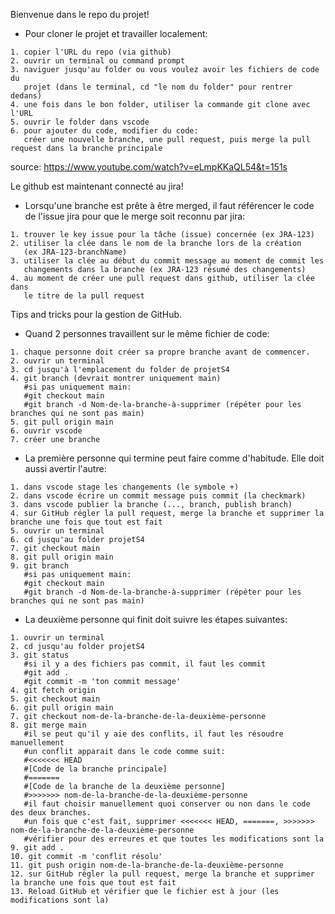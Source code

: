 Bienvenue dans le repo du projet! 
   - Pour cloner le projet et travailler localement:
   
    1. copier l'URL du repo (via github)
    2. ouvrir un terminal ou command prompt
    3. naviguer jusqu'au folder ou vous voulez avoir les fichiers de code du 
       projet (dans le terminal, cd "le nom du folder" pour rentrer dedans)
    4. une fois dans le bon folder, utiliser la commande git clone avec l'URL
    5. ouvrir le folder dans vscode
    6. pour ajouter du code, modifier du code: 
       créer une nouvelle branche, une pull request, puis merge la pull request dans la branche principale

source: https://www.youtube.com/watch?v=eLmpKKaQL54&t=151s

Le github est maintenant connecté au jira!

   - Lorsqu'une branche est prête à être merged, il faut référencer le code de 
     l'issue jira pour que le merge soit reconnu par jira:
   
    1. trouver le key issue pour la tâche (issue) concernée (ex JRA-123)
    2. utiliser la clée dans le nom de la branche lors de la création
       (ex JRA-123-branchName)
    3. utiliser la clée au début du commit message au moment de commit les 
       changements dans la branche (ex JRA-123 résumé des changements)
    4. au moment de créer une pull request dans github, utiliser la clée dans
       le titre de la pull request


Tips and tricks pour la gestion de GitHub.
   - Quand 2 personnes travaillent sur le même fichier de code:

    1. chaque personne doit créer sa propre branche avant de commencer.
    2. ouvrir un terminal
    3. cd jusqu'à l'emplacement du folder de projetS4
    4. git branch (devrait montrer uniquement main)
       #si pas uniquement main: 
       #git checkout main
       #git branch -d Nom-de-la-branche-à-supprimer (répéter pour les branches qui ne sont pas main)
    5. git pull origin main
    6. ouvrir vscode
    7. créer une branche

   - La première personne qui termine peut faire comme d'habitude. Elle doit aussi avertir l'autre:
   
    1. dans vscode stage les changements (le symbole +)
    2. dans vscode écrire un commit message puis commit (la checkmark)
    3. dans vscode publier la branche (..., branch, publish branch)
    4. sur GitHub régler la pull request, merge la branche et supprimer la branche une fois que tout est fait
    5. ouvrir un terminal
    6. cd jusqu'au folder projetS4
    7. git checkout main
    8. git pull origin main
    9. git branch
       #si pas uniquement main: 
       #git checkout main
       #git branch -d Nom-de-la-branche-à-supprimer (répéter pour les branches qui ne sont pas main)

   - La deuxième personne qui finit doit suivre les étapes suivantes:

    1. ouvrir un terminal
    2. cd jusqu'au folder projetS4
    3. git status
       #si il y a des fichiers pas commit, il faut les commit
       #git add .
       #git commit -m 'ton commit message'
    4. git fetch origin
    5. git checkout main
    6. git pull origin main
    7. git checkout nom-de-la-branche-de-la-deuxième-personne
    8. git merge main
       #il se peut qu'il y aie des conflits, il faut les résoudre manuellement
       #un conflit apparait dans le code comme suit:
       #<<<<<<< HEAD
       #[Code de la branche principale]
       #=======
       #[Code de la branche de la deuxième personne]
       #>>>>>>> nom-de-la-branche-de-la-deuxième-personne
       #il faut choisir manuellement quoi conserver ou non dans le code des deux branches.
       #un fois que c'est fait, supprimer <<<<<<< HEAD, =======, >>>>>>> nom-de-la-branche-de-la-deuxième-personne
       #vérifier pour des erreures et que toutes les modifications sont la
    9. git add .
    10. git commit -m 'conflit résolu'
    11. git push origin nom-de-la-branche-de-la-deuxième-personne
    12. sur GitHub régler la pull request, merge la branche et supprimer la branche une fois que tout est fait
    13. Reload GitHub et vérifier que le fichier est à jour (les modifications sont la)

